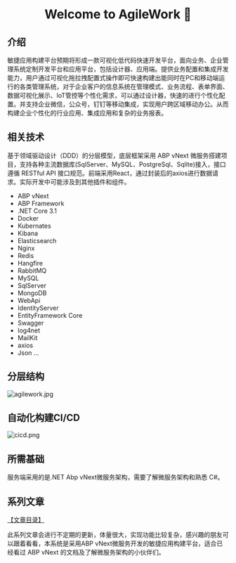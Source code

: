 <h1 align="center">Welcome to AgileWork 👋</h1>

## 介绍
敏捷应用构建平台预期将形成一款可视化低代码快速开发平台，面向业务、企业管理系统定制开发平台和应用平台，包括设计器、应用端。提供业务配置和集成开发能力，用户通过可视化拖拉拽配置式操作即可快速构建出能同时在PC和移动端运行的各类管理系统，对于企业客户的信息系统在管理模式、业务流程、表单界面、数据可视化展示、IoT管控等个性化需求，可以通过设计器，快速的进行个性化配置。并支持企业微信，公众号，钉钉等移动集成，实现用户跨区域移动办公。从而构建企业个性化的行业应用、集成应用和复杂的业务报表。

## 相关技术
基于领域驱动设计（DDD）的分层模型，底层框架采用 ABP vNext 微服务搭建项目，支持各种主流数据库(SqlServer、MySQL、PostgreSql、Sqlite)接入，接口遵循 RESTful API 接口规范。前端采用React，通过封装后的axios进行数据请求。实际开发中可能涉及到其他插件和组件。
* ABP vNext
* ABP Framework
* .NET Core 3.1
* Docker
* Kubernates
* Kibana
* Elasticsearch
* Nginx
* Redis
* Hangfire
* RabbitMQ
* MySQL
* SqlServer
* MongoDB
* WebApi
* IdentityServer
* EntityFramework Core
* Swagger
* log4net
* MailKit
* axios
* Json
...

## 分层结构
![agilework.jpg](https://github.com/zhang8043/AgileWork/blob/master/docs/images/agilework.jpg)

## 自动化构建CI/CD
![cicd.png](https://github.com/zhang8043/AgileWork/blob/master/docs/images/cicd.png)

## 所需基础
服务端采用的是.NET Abp vNext微服务架构，需要了解微服务架构和熟悉 C#。

## 系列文章
[【文章目录】](https://www.cnblogs.com/zypblog/p/13546760.html)

此系列文章会进行不定期的更新，体量很大，实现功能比较复杂，感兴趣的朋友可以跟着看看，本系统是采用ABP vNext微服务开发的敏捷应用构建平台，适合已经看过 ABP vNext 的文档及了解微服务架构的小伙伴们。
